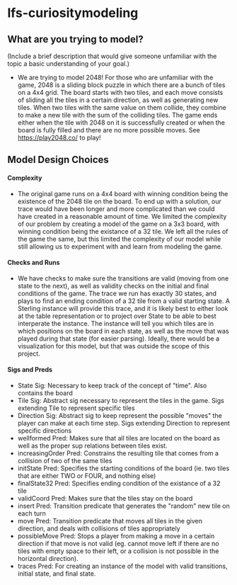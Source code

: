 # lfs-curiositymodeling

## What are you trying to model? 
(Include a brief description that would give someone unfamiliar with the topic a basic understanding of your goal.)
- We are trying to model 2048! For those who are unfamiliar with the game, 2048 is a sliding block puzzle in which there are a bunch of tiles on a 4x4 grid. The board starts with two tiles, and each move consists of sliding all the tiles in a certain direction, as well as generating new tiles. When two tiles with the same value on them collide, they combine to make a new tile with the sum of the colliding tiles. The game ends either when the tile with 2048 on it is successfully created or when the board is fully filled and there are no more possible moves. See https://play2048.co/ to play!

## Model Design Choices
#### Complexity
- The original game runs on a 4x4 board with winning condition being the existence of the 2048 tile on the board. To end up with a solution, our trace would have been longer and more complicated than we could have created in a reasonable amount of time. We limited the complexity of our problem by creating a model of the game on a 3x3 board, with winning condition being the existance of a 32 tile. We left all the rules of the game the same, but this limited the complexity of our model while still allowing us to experiment with and learn from modeling the game.

#### Checks and Runs
- We have checks to make sure the transitions are valid (moving from one state to the next), as well as validity checks on the initial and final conditions of the game. The trace we run has exactly 30 states, and plays to find an ending condition of a 32 tile from a valid starting state. A Sterling instance will provide this trace, and it is likely best to either look at the table representation or to project over State to be able to best interperate the instance. The instance will tell you which tiles are in which positions on the board in each state, as well as the move that was played during that state (for easier parsing). Ideally, there would be a visualization for this model, but that was outside the scope of this project.

#### Sigs and Preds
- State Sig: Necessary to keep track of the concept of "time". Also contains the board
- Tile Sig: Abstract sig necessary to represent the tiles in the game. Sigs extending Tile to represent specific tiles
- Direction Sig: Abstract sig to keep represent the possible "moves" the player can make at each time step. Sigs extending Direction to represent specific directions
- wellformed Pred: Makes sure that all tiles are located on the board as well as the proper sup relations between tiles exist.
- increasingOrder Pred: Constrains the resulting tile that comes from a collision of two of the same tiles
- initState Pred: Specifies the starting conditions of the board (ie. two tiles that are either TWO or FOUR, and nothing else)
- finalState32 Pred: Specifies ending condition of the existance of a 32 tile
- validCoord Pred: Makes sure that the tiles stay on the board
- insert Pred: Transition predicate that generates the "random" new tile on each turn
- move Pred: Transition predicate that moves all tiles in the given direction, and deals with collisions of tiles appropriately
- possibleMove Pred: Stops a player from making a move in a certain direction if that move is not valid (eg. cannot move left if there are no tiles with empty space to their left, or a collision is not possible in the horizontal direction). 
- traces Pred: For creating an instance of the model with valid transitions, initial state, and final state. 
